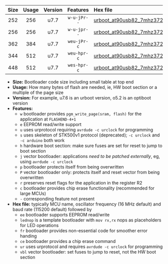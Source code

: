 |Size|Usage|Version|Features|Hex file|
|:-:|:-:|:-:|:-:|:--|
|252|256|u7.7|`w-u-jPr--`|[urboot_at90usb82_7mhz3728_9600bps_lednop_ur_vbl.hex](https://raw.githubusercontent.com/stefanrueger/urboot.hex/main/mcus/at90usb82/fcpu_7mhz3728/9600_bps/urboot_at90usb82_7mhz3728_9600bps_lednop_ur_vbl.hex)|
|256|256|u7.7|`w-u-jpr--`|[urboot_at90usb82_7mhz3728_9600bps_lednop_fr_ur_vbl.hex](https://raw.githubusercontent.com/stefanrueger/urboot.hex/main/mcus/at90usb82/fcpu_7mhz3728/9600_bps/urboot_at90usb82_7mhz3728_9600bps_lednop_fr_ur_vbl.hex)|
|362|384|u7.7|`weu-jPr-c`|[urboot_at90usb82_7mhz3728_9600bps_ee_lednop_fr_ce_ur_vbl.hex](https://raw.githubusercontent.com/stefanrueger/urboot.hex/main/mcus/at90usb82/fcpu_7mhz3728/9600_bps/urboot_at90usb82_7mhz3728_9600bps_ee_lednop_fr_ce_ur_vbl.hex)|
|344|512|u7.7|`weu-hpr-c`|[urboot_at90usb82_7mhz3728_9600bps_ee_lednop_fr_ce_ur.hex](https://raw.githubusercontent.com/stefanrueger/urboot.hex/main/mcus/at90usb82/fcpu_7mhz3728/9600_bps/urboot_at90usb82_7mhz3728_9600bps_ee_lednop_fr_ce_ur.hex)|
|448|512|u7.7|`wes-hpr-c`|[urboot_at90usb82_7mhz3728_9600bps_ee_lednop_fr_ce.hex](https://raw.githubusercontent.com/stefanrueger/urboot.hex/main/mcus/at90usb82/fcpu_7mhz3728/9600_bps/urboot_at90usb82_7mhz3728_9600bps_ee_lednop_fr_ce.hex)|

- **Size:** Bootloader code size including small table at top end
- **Usage:** How many bytes of flash are needed, ie, HW boot section or a multiple of the page size
- **Version:** For example, u7.6 is an urboot version, o5.2 is an optiboot version
- **Features:**
  + `w` bootloader provides `pgm_write_page(sram, flash)` for the application at `FLASHEND-4+1`
  + `e` EEPROM read/write support
  + `u` uses urprotocol requiring `avrdude -c urclock` for programming
  + `s` uses skeleton of STK500v1 protocol (deprecated); `-c urclock` and `-c arduino` both work
  + `h` hardware boot section: make sure fuses are set for reset to jump to boot section
  + `j` vector bootloader: applications *need to be patched externally*, eg, using `avrdude -c urclock`
  + `p` bootloader protects itself from being overwritten
  + `P` vector bootloader only: protects itself and reset vector from being overwritten
  + `r` preserves reset flags for the application in the register R2
  + `c` bootloader provides chip erase functionality (recommended for large MCUs)
  + `-` corresponding feature not present
- **Hex file:** typically MCU name, oscillator frequency (16 MHz default) and baud rate (115200 default) followed by
  + `ee` bootloader supports EEPROM read/write
  + `lednop` is a template bootloader with `mov rx,rx` nops as placeholders for LED operations
  + `fr` bootloader provides non-essential code for smoother error handing
  + `ce` bootloader provides a chip erase command
  + `ur` uses urprotocol and requires `avrdude -c urclock` for programming
  + `vbl` vector bootloader: set fuses to jump to reset, not the HW boot section
